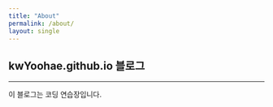 ```yaml
---
title: "About"
permalink: /about/
layout: single
---
```


## kwYoohae.github.io 블로그
---
이 블로그는 코딩 연습장입니다.
